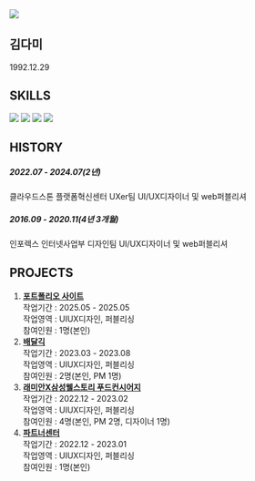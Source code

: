 <img src="https://capsule-render.vercel.app/api?type=rounded&color=1853fe&height=140&section=header&text=KIMDAMI%20Publisher%20Portfolio&fontSize=50&fontColor=FFFFFF" />

## 김다미
1992.12.29

## SKILLS
<img src="https://img.shields.io/badge/HTML5-E34F26?style=flat-square&amp;logo=html5&amp;logoColor=white"> <img src="https://img.shields.io/badge/CSS3-1572B6?style=flat-square&amp;logo=css3&amp;logoColor=white">
<img src="https://img.shields.io/badge/JavaScript-F7DF1E?style=flat-square&logo=javascript&logoColor=white"> <img src="https://img.shields.io/badge/VisualStudioCode-007ACC?style=flat-square&logo=visualstudiocode&logoColor=white">

## HISTORY
##### 2022.07 - 2024.07(2년)
클라우드스톤 플랫폼혁신센터 UXer팀 UI/UX디자이너 및 web퍼블리셔
##### 2016.09 - 2020.11(4년 3개월)
인포렉스 인터넷사업부 디자인팀 UI/UX디자이너 및 web퍼블리셔

## PROJECTS
1. __[포트폴리오 사이트](https://github.com/Kim-dami/publisherPortfolio/tree/main/00_kimdamiPortfolio)__<br />작업기간 : 2025.05 - 2025.05<br />작업영역 : UIUX디자인, 퍼블리싱<br />참여인원 : 1명(본인)
2. __[배달긱](https://github.com/Kim-dami/publisherPortfolio/tree/main/01_baedalgeek)__<br />작업기간 : 2023.03 - 2023.08<br />작업영역 : UIUX디자인, 퍼블리싱<br />참여인원 : 2명(본인, PM 1명)
3. __[래미안X삼성웰스토리 푸드컨시어지](https://github.com/Kim-dami/publisherPortfolio/tree/main/02_raemian)__<br />작업기간 : 2022.12 - 2023.02<br />작업영역 : UIUX디자인, 퍼블리싱<br />참여인원 : 4명(본인, PM 2명, 디자이너 1명)
3. __[파트너센터](https://github.com/Kim-dami/publisherPortfolio/tree/main/03_partner)__<br />작업기간 : 2022.12 - 2023.01<br />작업영역 : UIUX디자인, 퍼블리싱<br />참여인원 : 1명(본인)
